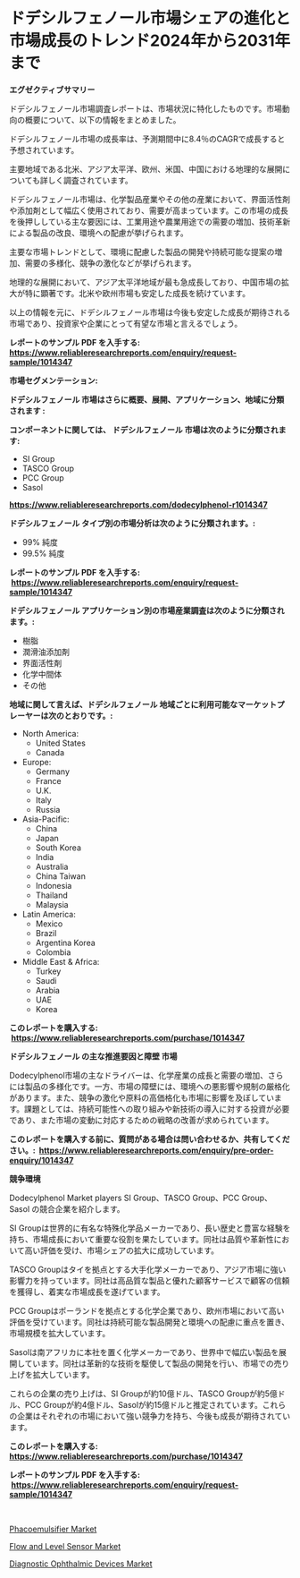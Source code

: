<p><h1>ドデシルフェノール市場シェアの進化と市場成長のトレンド2024年から2031年まで</h1></p><p><strong>エグゼクティブサマリー</strong></p>
<p><p>ドデシルフェノール市場調査レポートは、市場状況に特化したものです。市場動向の概要について、以下の情報をまとめました。</p><p>ドデシルフェノール市場の成長率は、予測期間中に8.4％のCAGRで成長すると予想されています。</p><p>主要地域である北米、アジア太平洋、欧州、米国、中国における地理的な展開についても詳しく調査されています。</p><p>ドデシルフェノール市場は、化学製品産業やその他の産業において、界面活性剤や添加剤として幅広く使用されており、需要が高まっています。この市場の成長を後押ししている主な要因には、工業用途や農業用途での需要の増加、技術革新による製品の改良、環境への配慮が挙げられます。</p><p>主要な市場トレンドとして、環境に配慮した製品の開発や持続可能な提案の増加、需要の多様化、競争の激化などが挙げられます。</p><p>地理的な展開において、アジア太平洋地域が最も急成長しており、中国市場の拡大が特に顕著です。北米や欧州市場も安定した成長を続けています。</p><p>以上の情報を元に、ドデシルフェノール市場は今後も安定した成長が期待される市場であり、投資家や企業にとって有望な市場と言えるでしょう。</p></p>
<p><strong>レポートのサンプル PDF を入手する: <a href="https://www.reliableresearchreports.com/enquiry/request-sample/1014347">https://www.reliableresearchreports.com/enquiry/request-sample/1014347</a></strong></p>
<p><strong>市場セグメンテーション:</strong></p>
<p><strong> ドデシルフェノール 市場はさらに概要、展開、アプリケーション、地域に分類されます :</strong></p>
<p><strong>コンポーネントに関しては、 ドデシルフェノール 市場は次のように分類されます: &nbsp;</strong></p>
<p><ul><li>SI Group</li><li>TASCO Group</li><li>PCC Group</li><li>Sasol</li></ul></p>
<p><strong><a href="https://www.reliableresearchreports.com/dodecylphenol-r1014347">https://www.reliableresearchreports.com/dodecylphenol-r1014347</a></strong></p>
<p><strong> ドデシルフェノール タイプ別の市場分析は次のように分類されます。:</strong></p>
<p><ul><li>99% 純度</li><li>99.5% 純度</li></ul></p>
<p><strong>レポートのサンプル PDF を入手する: &nbsp;<a href="https://www.reliableresearchreports.com/enquiry/request-sample/1014347">https://www.reliableresearchreports.com/enquiry/request-sample/1014347</a></strong></p>
<p><strong> ドデシルフェノール アプリケーション別の市場産業調査は次のように分類されます。:</strong></p>
<p><ul><li>樹脂</li><li>潤滑油添加剤</li><li>界面活性剤</li><li>化学中間体</li><li>その他</li></ul></p>
<p><strong>地域に関して言えば、ドデシルフェノール 地域ごとに利用可能なマーケットプレーヤーは次のとおりです。:</strong></p>
<p><ul>
    <li>
        North America:
        <ul>
            <li>United States</li>
            <li>Canada</li>
        </ul>
    </li>
    <li>
        Europe:
        <ul>
            <li>Germany</li>
            <li>France</li>
            <li>U.K.</li>
            <li>Italy</li>
            <li>Russia</li>
        </ul>
    </li>
    <li>
        Asia-Pacific:
        <ul>
            <li>China</li>
            <li>Japan</li>
            <li>South Korea</li>
            <li>India</li>
            <li>Australia</li>
            <li>China Taiwan</li>
            <li>Indonesia</li>
            <li>Thailand</li>
            <li>Malaysia</li>
        </ul>
    </li>
    <li>
        Latin America:
        <ul>
            <li>Mexico</li>
            <li>Brazil</li>
            <li>Argentina Korea</li>
            <li>Colombia</li>
        </ul>
    </li>
    <li>
        Middle East & Africa:
        <ul>
            <li>Turkey</li>
            <li>Saudi</li>
            <li>Arabia</li>
            <li>UAE</li>
            <li>Korea</li>
        </ul>
    </li>
    </ul></p>
<p><strong>このレポートを購入する: &nbsp;<a href="https://www.reliableresearchreports.com/purchase/1014347">https://www.reliableresearchreports.com/purchase/1014347</a></strong></p>
<p><strong>ドデシルフェノール の主な推進要因と障壁 市場</strong></p>
<p><p>Dodecylphenol市場の主なドライバーは、化学産業の成長と需要の増加、さらには製品の多様化です。一方、市場の障壁には、環境への悪影響や規制の厳格化があります。また、競争の激化や原料の高価格化も市場に影響を及ぼしています。課題としては、持続可能性への取り組みや新技術の導入に対する投資が必要であり、また市場の変動に対応するための戦略の改善が求められています。</p></p>
<p><strong>このレポートを購入する前に、質問がある場合は問い合わせるか、共有してください。:&nbsp; <a href="https://www.reliableresearchreports.com/enquiry/pre-order-enquiry/1014347">https://www.reliableresearchreports.com/enquiry/pre-order-enquiry/1014347</a></strong></p>
<p><strong>競争環境</strong></p>
<p><p>Dodecylphenol Market players SI Group、TASCO Group、PCC Group、Sasol の競合企業を紹介します。</p><p>SI Groupは世界的に有名な特殊化学品メーカーであり、長い歴史と豊富な経験を持ち、市場成長において重要な役割を果たしています。同社は品質や革新性において高い評価を受け、市場シェアの拡大に成功しています。</p><p>TASCO Groupはタイを拠点とする大手化学メーカーであり、アジア市場に強い影響力を持っています。同社は高品質な製品と優れた顧客サービスで顧客の信頼を獲得し、着実な市場成長を遂げています。</p><p>PCC Groupはポーランドを拠点とする化学企業であり、欧州市場において高い評価を受けています。同社は持続可能な製品開発と環境への配慮に重点を置き、市場規模を拡大しています。</p><p>Sasolは南アフリカに本社を置く化学メーカーであり、世界中で幅広い製品を展開しています。同社は革新的な技術を駆使して製品の開発を行い、市場での売り上げを拡大しています。</p><p>これらの企業の売り上げは、SI Groupが約10億ドル、TASCO Groupが約5億ドル、PCC Groupが約4億ドル、Sasolが約15億ドルと推定されています。これらの企業はそれぞれの市場において強い競争力を持ち、今後も成長が期待されています。</p></p>
<p><strong>このレポートを購入する: &nbsp; <a href="https://www.reliableresearchreports.com/purchase/1014347">https://www.reliableresearchreports.com/purchase/1014347</a></strong></p>
<p><strong>レポートのサンプル PDF を入手する: &nbsp;<a href="https://www.reliableresearchreports.com/enquiry/request-sample/1014347">https://www.reliableresearchreports.com/enquiry/request-sample/1014347</a></strong><strong></strong></p>
<p>&nbsp;</p>
<p><p><a href="https://github.com/singletonthaxterkelliehr2df/Market-Research-Report-List-2/blob/main/phacoemulsifier-market.md">Phacoemulsifier Market</a></p><p><a href="https://frill-swim-3cd.notion.site/Flow-and-Level-Sensor-Market-Furnishes-Information-on-Market-Share-Market-Trends-and-Market-Growth-6ff0a0e4bea44dbe903b1a34954413be">Flow and Level Sensor Market</a></p><p><a href="https://github.com/kufem1/Market-Research-Report-List-2/blob/main/diagnostic-ophthalmic-devices-market.md">Diagnostic Ophthalmic Devices Market</a></p></p>